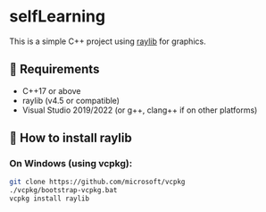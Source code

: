 # selfLearning

This is a simple C++ project using [raylib](https://www.raylib.com/) for graphics.

## 🔧 Requirements

- C++17 or above
- raylib (v4.5 or compatible)
- Visual Studio 2019/2022 (or g++, clang++ if on other platforms)

## 🧱 How to install raylib

### On Windows (using vcpkg):

```bash
git clone https://github.com/microsoft/vcpkg
./vcpkg/bootstrap-vcpkg.bat
vcpkg install raylib
